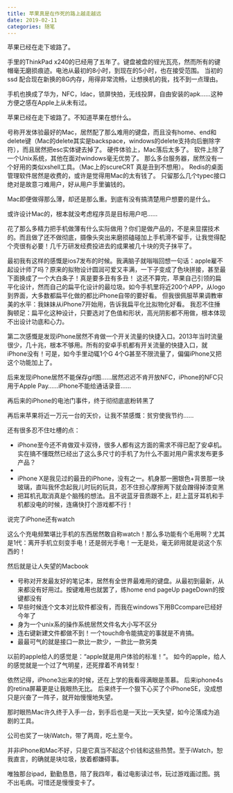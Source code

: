 ```yaml
---
title: 苹果真是在作死的路上越走越远
date: 2019-02-11
categories: 随笔
---
```


苹果已经在走下坡路了。

<!--more-->

手里的ThinkPad x240的已经用了五年了。键盘被盘的锃光瓦亮，然而所有的键帽毫无磨损痕迹。电池从最初的8小时，到现在的5小时，也在接受范围。
当初的ssd 配合现在新换的8G内存，用得非常流畅，让想换机的我，找不到一点理由。

手机也换成了华为，NFC，ldac，锁屏快拍，无线投屏，自由安装的apk……这种方便之感在Apple上从未有过。

苹果已经在走下坡路了。不知道苹果在想什么。

号称开发体验最好的Mac，居然配了那么难用的键盘，而且没有home、end和delete键（Mac的delete其实是backspace，windows的delete支持向后删除字符），而且居然把esc实体键去掉了。
硬件体验上，Mac落后太多了。
软件上除了一个Unix系统，其他在面对windows毫无优势了。
那么多台服务器，居然没有一个好用的类似xshell工具。（Mac上的scureCRT 真是丑到不想用）。
Redis的桌面管理软件居然是收费的，或许是觉得用Mac的太有钱了。
只留那么几个typec接口绝对是故意刁难用户，好从用户手里骗钱的。

Mac即便做得那么薄，却还是那么重。到底有没有搞清楚用户想要的是什么。

或许设计Mac的，根本就没考虑程序员是目标用户吧……

花了那么多精力把手机做薄有什么实际做用？你们是做产品的，不是来显摆技术的。而且做了还不做彻底，摄像头突出来磨损磕碰加上手机滑不留手，让我觉得配个壳很有必要！几千万研发经费投进去的成果被几十块的壳子抹平了。

最初我有这样的感慨是ios7发布的时候。我满脑子就嗡嗡回想一句话：apple雇不起设计师了吗？原来的拟物设计圆润可爱又丰满，一下子变成了色块拼接，甚至最下面换成了一个大白条子！真是要多丑有多丑！
这还不算完，苹果自己引领的扁平化设计，然而自己的扁平化设计的最垃圾。如今手机里将近200个APP，从logo到界面，大多数都扁平化做的都比iPhone自带的要好看。
但我很佩服苹果调教审美的水平：我妹妹从iPhone7开始用，告诉我扁平化比拟物化好看。
我忍不住捶胸顿足：扁平化这种设计，只要选对了色值和形状，高光阴影都不用做，根本体现不出设计功底和心力。

第二次感慨是发现iPhone居然不肯做一个开关流量的快捷入口。2013年当时流量很少，几十兆，根本不够用。所有的安卓手机都有开关流量的快捷入口，就iPhone没有！可是，如今手里动辄1个G 4个G甚至不限流量了，偏偏iPhone又把这个功能加上了。

后来发现iPhone居然不能保存gif图……居然迟迟不肯开放NFC，iPhone的NFC只用于Apple Pay……iPhone不能给通话录音……

再后来的iPhone的电池门事件，终于彻彻底底粉转黑了

再后来苹果将近一万元一台的天价，让我不禁感慨：贫穷使我节约……

还有很多忍不住吐槽的点：
- iPhone至今还不肯做双卡双待，很多人都有这方面的需求不得已配了安卓机。实在搞不懂既然已经出了这么多尺寸的手机了为什么不面对用户需求发布更多产品？
- 
- iPhone X是我见过的最丑的iPhone，没有之一。机身那一圈银色+背景那一块玻璃，直叫我怀念起我儿时玩的玩具，忍不住担心摩擦两下就会蹭得掉漆变黑
- 把耳机孔取消真是个脑残的想法。且不说蓝牙音质跟不上，赶上蓝牙耳机和手机都没电的时候，连痛快打个游戏都不行！

说完了iPhone还有watch

这么个充电频繁堪比手机的东西居然敢自称watch！那么多功能有个毛用啊？尤其是1代：离开手机立刻变手电！还是弱光手电！一无是处，毫无卵用就是说这个东西的！

然后就是让人失望的Macbook
- 号称对开发最友好的笔记本，居然有全世界最难用的键盘。从最初到最新，从来都没有好用过。按键难用也就罢了，练home end pageUp pageDown的按键都没有
- 早些时候连个文本对比软件都没有，而我在windows下用BCcompare已经好今年了
- 身为一个unix系的操作系统居然文件名大小写不区分
- 连右键新建文件都做不到！一个touch命令能搞定的事就是不肯搞。
- 最最可气的就是接口一款比一款少，一款比一款另类

以前的apple给人的感觉是：“apple就是用户体验的标准！”。
如今的apple，给人的感觉就是一个过了气明星，还死撑着不肯转型！

依然记得，iPhone3出来的时候，还在上学的我看得满眼是羡慕。
后来iphone4s的retina屏幕更是让我眼热无比。
后来终于一个狠下心买了个iPhoneSE，没成想只是兴奋了一阵子，就开始慢慢地失望。

那时眼热Mac许久终于入手一台，到手后也是一天比一天失望，如今沦落成为追剧的工具。

公司也奖了一块iWatch，带了两周，吃土至今。

并非iPhone和Mac不好，只是它真当不起这个价钱和这些热赞。至于iWatch，恕我直言，的确就是块垃圾，放着都嫌碍事。

唯独那台ipad，勤勤恳恳，陪了我四年，看过电影读过书，玩过游戏画过图。挑不出毛病。可惜还是慢慢变卡了。
